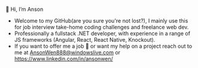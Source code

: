 👋 Hi, I’m Anson

- Welcome to my GitHub(are you sure you're not lost?), I mainly use this for job interview take-home coding challenges and freelance web dev.
- Professionally a fullstack .NET developer, with experience in a range of JS frameworks (Angular, React, React Native, Knockout).
- If you want to offer me a job 🤣 or want my help on a project reach out to me at AnsonWen888@windowslive.com or https://www.linkedin.com/in/ansonwen/

